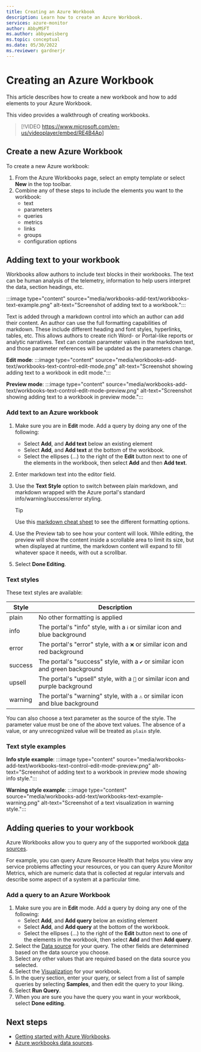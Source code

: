 ```yaml
---
title: Creating an Azure Workbook
description: Learn how to create an Azure Workbook.
services: azure-monitor
author: AbbyMSFT
ms.author: abbyweisberg
ms.topic: conceptual
ms.date: 05/30/2022
ms.reviewer: gardnerjr 
---
```


# Creating an Azure Workbook
This article describes how to create a new workbook and how to add elements to your Azure Workbook.

This video provides a walkthrough of creating workbooks.

> [!VIDEO https://www.microsoft.com/en-us/videoplayer/embed/RE4B4Ap]

## Create a new Azure Workbook
To create a new Azure workbook:
1. From the Azure Workbooks page, select an empty template or select **New** in the top toolbar.
1. Combine any of these steps to include the elements you want to the workbook:
   - text
   - parameters
   - queries
   - metrics
   - links
   - groups
   - configuration options

## Adding text to your workbook

Workbooks allow authors to include text blocks in their workbooks. The text can be human analysis of the telemetry, information to help users interpret the data, section headings, etc. 

   :::image type="content" source="media/workbooks-add-text/workbooks-text-example.png" alt-text="Screenshot of adding text to a workbook.":::

Text is added through a markdown control into which an author can add their content. An author can use the full formatting capabilities of markdown. These include different heading and font styles, hyperlinks, tables, etc. This allows authors to create rich Word- or Portal-like reports or analytic narratives.  Text can contain parameter values in the markdown text, and those parameter references will be updated as the parameters change.

**Edit mode**:
   :::image type="content" source="media/workbooks-add-text/workbooks-text-control-edit-mode.png" alt-text="Screenshot showing adding text to a workbook in edit mode.":::

**Preview mode**:
   :::image type="content" source="media/workbooks-add-text/workbooks-text-control-edit-mode-preview.png" alt-text="Screenshot showing adding text to a workbook in preview mode.":::

### Add text to an Azure workbook
1. Make sure you are in **Edit** mode. Add a query by doing any one of the following:
    - Select **Add**, and **Add text** below an existing element
    - Select **Add**, and **Add text** at the bottom of the workbook.
    - Select the ellipses (...) to the right of the **Edit** button next to one of the elements in the workbook, then select **Add** and then **Add text**.
1. Enter markdown text into the editor field.
1. Use the **Text Style** option to switch between plain markdown, and markdown wrapped with the Azure portal's standard info/warning/success/error styling.
   
   > [!TIP]
   > Use this [markdown cheat sheet](https://github.com/adam-p/markdown-here/wiki/Markdown-Cheatsheet) to see the different formatting options.

1. Use the Preview tab to see how your content will look. While editing, the preview will show the content inside a scrollable area to limit its size, but when displayed at runtime, the markdown content will expand to fill whatever space it needs, with out a scrollbar.
1. Select **Done Editing**.

### Text styles
These text styles are available:

| Style     | Description                                                                             |
| --------- | --------------------------------------------------------------------------------------- |
| plain| No other formatting is applied                                                     |
|info| The portal's "info" style, with a `ℹ` or similar icon and blue background     |
|error| The portal's "error" style, with a `❌` or similar icon and red background     |
|success| The portal's "success" style, with a `✔` or similar icon and green background |
|upsell| The portal's "upsell" style, with a `🚀` or similar icon and purple background  |
|warning| The portal's "warning" style, with a `⚠` or similar icon and blue background  |


You can also choose a text parameter as the source of the style. The parameter value must be one of the above text values. The absence of a value, or any unrecognized value will be treated as `plain` style.

### Text style examples

**Info style example**:
   :::image type="content" source="media/workbooks-add-text/workbooks-text-control-edit-mode-preview.png" alt-text="Screenshot of adding text to a workbook in preview mode showing info style.":::

**Warning style example**:
   :::image type="content" source="media/workbooks-add-text/workbooks-text-example-warning.png" alt-text="Screenshot of a text visualization in warning style.":::

## Adding queries to your workbook

Azure Workbooks allow you to query any of the supported workbook [data sources](workbooks-data-sources.md). 

For example, you can query Azure Resource Health that helps you view any service problems affecting your resources, or you can query Azure Monitor Metrics, which are numeric data that is collected at regular intervals and describe some aspect of a system at a particular time.

### Add a query to an Azure Workbook

1. Make sure you are in **Edit** mode. Add a query by doing any one of the following:
    - Select **Add**, and **Add query** below an existing element
    - Select **Add**, and **Add query** at the bottom of the workbook.
    - Select the ellipses (...) to the right of the **Edit** button next to one of the elements in the workbook, then select **Add** and then **Add query**.
1. Select the [Data source](workbooks-data-sources.md) for your query. The other fields are determined based on the data source you choose.
1. Select any other values that are required based on the data source you selected.
1. Select the [Visualization](workbooks-visualizations.md) for your workbook.
1. In the query section, enter your query, or select from a list of sample queries by selecting **Samples**, and then edit the query to your liking.
1. Select **Run Query**.
1. When you are sure you have the query you want in your workbook, select **Done editing**.


## Next steps
- [Getting started with Azure Workbooks](workbooks-getting-started.md).
- [Azure workbooks data sources](workbooks-data-sources.md).